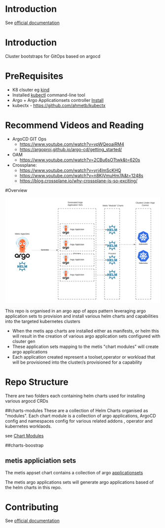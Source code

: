 
# Introduction
See  [official documentation](https://bbdsoftware.github.io/metis-cluster-bootstraps/)

# Introduction
Cluster bootstraps for GitOps based on argocd

# PreRequisites
- K8 clsuter eg [kind](https://kind.sigs.k8s.io/docs/user/quick-start/)
- Installed [kubectl](https://kubernetes.io/docs/tasks/tools/) command-line tool
- Argo + Argo Applicationsets controller   [Install](https://argocd-applicationset.readthedocs.io/en/stable/Geting-Started/)
- kubectx -  https://github.com/ahmetb/kubectx

# Recommend Videos and Reading
- ArgoCD GIT Ops
    - https://www.youtube.com/watch?v=vpWQeoaiRM4
    - https://argoproj.github.io/argo-cd/getting_started/
- OAM
    - https://www.youtube.com/watch?v=2CBu6sOTtwk&t=620s
- Crossplane:
  - https://www.youtube.com/watch?v=yrj4lmScKHQ
  - https://www.youtube.com/watch?v=n8KjVmuHm7A&t=1248s
  - https://blog.crossplane.io/why-crossplane-is-so-exciting/  
    
#Overview

![Flow](assets/overview.png)


This repo is organised in an argo app of apps pattern leveraging argo application sets to provision and install various helm charts and capabilities into the 
targeted kubernetes clusters

- When the metis app charts are installed either as manifests, or helm this will result in the creation of various argo application sets configured with clsuter gen
- These application sets mapping to the metis "chart modules" will create argo applications
- Each application created represent a toolset,operator or workload that will be provisioned into the cluster/s provisioned for a capability


# Repo Structure

There are two folders each containing helm charts used for installing various argocd CRDs

##charts-modules
These are a collection  of Helm  Charts organised as  "modules". Each chart module is a collection of argo applications, ArgoCD config and namespaces config for various related addons , operator and kubernetes worklaods.

see [Chart Modules](charts/modules/main.md)


##charts-boostrap

## metis appliciation sets

The metis appset chart contains a collection of argo [applicationsets](https://argoproj.github.io/argo-cd/user-guide/application-set/)

The metis argo applications sets will generate argo applications based of the helm charts in this repo.


# Contributing
See  [official documentation](http://127.0.0.1:8000/Contributing/AddingApplications/)